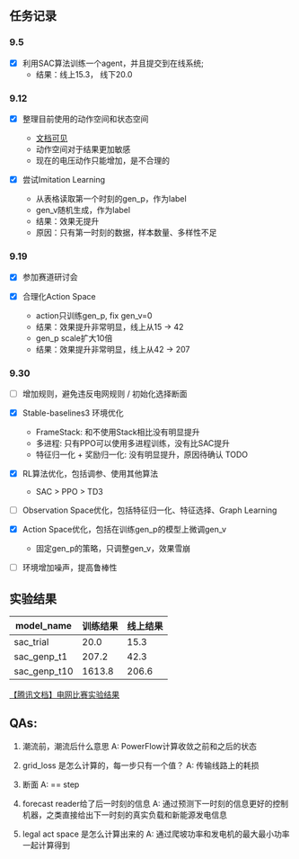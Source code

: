 
## 任务记录

### 9.5
- [x] 利用SAC算法训练一个agent，并且提交到在线系统;
    - 结果：线上15.3， 线下20.0

### 9.12     
- [x] 整理目前使用的动作空间和状态空间
    - [文档可见](https://github.com/mikezhang95/grid_control/blob/main/docs/env.md#%E5%90%91%E9%87%8F%E5%8C%96observation)
    - 动作空间对于结果更加敏感
    - 现在的电压动作只能增加，是不合理的

- [x] 尝试Imitation Learning
    - 从表格读取第一个时刻的gen_p，作为label
    - gen_v随机生成，作为label
    - 结果：效果无提升
    - 原因：只有第一时刻的数据，样本数量、多样性不足
    
### 9.19

- [x] 参加赛道研讨会

- [x] 合理化Action Space
    - action只训练gen_p, fix gen_v=0
    - 结果：效果提升非常明显，线上从15 -> 42
    - gen_p scale扩大10倍
    - 结果：效果提升非常明显，线上从42 -> 207

### 9.30
- [ ] 增加规则，避免违反电网规则 / 初始化选择断面

- [x] Stable-baselines3 环境优化
    * FrameStack: 和不使用Stack相比没有明显提升
    * 多进程: 只有PPO可以使用多进程训练，没有比SAC提升
    * 特征归一化 + 奖励归一化: 没有明显提升，原因待确认 TODO

- [x] RL算法优化，包括调参、使用其他算法
    * SAC > PPO > TD3

- [ ] Observation Space优化，包括特征归一化、特征选择、Graph Learning

- [x] Action Space优化，包括在训练gen_p的模型上微调gen_v
    * 固定gen_p的策略，只调整gen_v，效果雪崩

- [ ] 环境增加噪声，提高鲁棒性



## 实验结果

| model_name    | 训练结果 | 线上结果 | 
|---------------|---------|----------|
|  sac_trial    |  20.0   |  15.3    |
|  sac_genp_t1  |  207.2  |  42.3    |
|  sac_genp_t10 |  1613.8 |  206.6   | 

[【腾讯文档】电网比赛实验结果](https://docs.qq.com/sheet/DYWNnSXJNSlVhS09G) 

## QAs:

1. 潮流前，潮流后什么意思
A: PowerFlow计算收敛之前和之后的状态

2. grid_loss 是怎么计算的，每一步只有一个值？
A: 传输线路上的耗损

3. 断面
A: == step

4. forecast reader给了后一时刻的信息
A: 通过预测下一时刻的信息更好的控制机器，之类直接给出下一时刻的真实负载和新能源发电信息

5. legal act space 是怎么计算出来的
A: 通过爬坡功率和发电机的最大最小功率一起计算得到
